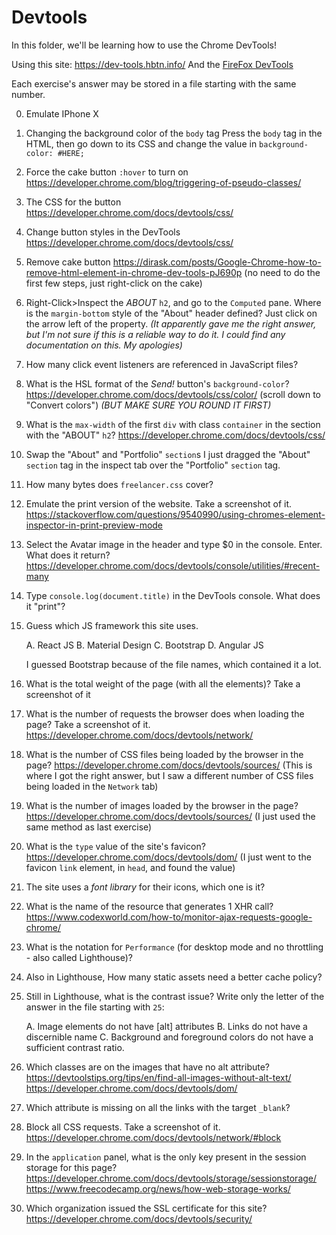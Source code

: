 # Devtools
In this folder, we'll be learning how to use the Chrome DevTools!

Using this site: https://dev-tools.hbtn.info/
And the [FireFox DevTools](https://firefox-source-docs.mozilla.org/devtools-user/)

Each exercise's answer may be stored in a file starting with the same number.

0. Emulate IPhone X
1. Changing the background color of the ``body`` tag
    Press the ``body`` tag in the HTML, then go down to its CSS and change the value in ``background-color: #HERE;``
2. Force the cake button ``:hover`` to turn on
    https://developer.chrome.com/blog/triggering-of-pseudo-classes/
3. The CSS for the button
    https://developer.chrome.com/docs/devtools/css/
4. Change button styles in the DevTools
    https://developer.chrome.com/docs/devtools/css/
5. Remove cake button
    https://dirask.com/posts/Google-Chrome-how-to-remove-html-element-in-chrome-dev-tools-pJ690p
    (no need to do the first few steps, just right-click on the cake)
6. Right-Click>Inspect the *ABOUT* ``h2``, and go to the ``Computed`` pane. Where is the ``margin-bottom`` style of the "About" header defined?
    Just click on the arrow left of the property. *(It apparently gave me the right answer, but I'm not sure if this is a reliable way to do it. I could find any documentation on this. My apologies)*
7. How many click event listeners are referenced in JavaScript files?
8. What is the HSL format of the *Send!* button's ``background-color``?
    https://developer.chrome.com/docs/devtools/css/color/
    (scroll down to "Convert colors")
    *(BUT MAKE SURE YOU ROUND IT FIRST)*
9. What is the ``max-width`` of the first ``div`` with class ``container`` in the section with the "ABOUT" ``h2``?
    https://developer.chrome.com/docs/devtools/css/
10. Swap the "About" and "Portfolio" ``section``s
    I just dragged the "About" ``section`` tag in the inspect tab over the "Portfolio" ``section`` tag.
11. How many bytes does ``freelancer.css`` cover?
12. Emulate the print version of the website. Take a screenshot of it.
    https://stackoverflow.com/questions/9540990/using-chromes-element-inspector-in-print-preview-mode
13. Select the Avatar image in the header and type $0 in the console. Enter. What does it return?
    https://developer.chrome.com/docs/devtools/console/utilities/#recent-many
14. Type ``console.log(document.title)`` in the DevTools console. What does it "print"?
15. Guess which JS framework this site uses.

    A. React JS
    B. Material Design
    C. Bootstrap
    D. Angular JS

    I guessed Bootstrap because of the file names, which contained it a lot.
16. What is the total weight of the page (with all the elements)? Take a screenshot of it
17. What is the number of requests the browser does when loading the page? Take a screenshot of it.
    https://developer.chrome.com/docs/devtools/network/
18. What is the number of CSS files being loaded by the browser in the page?
    https://developer.chrome.com/docs/devtools/sources/
    (This is where I got the right answer, but I saw a different number of CSS files being loaded in the ``Network`` tab)
19. What is the number of images loaded by the browser in the page?
    https://developer.chrome.com/docs/devtools/sources/
    (I just used the same method as last exercise)
20. What is the ``type`` value of the site's favicon?
    https://developer.chrome.com/docs/devtools/dom/
    (I just went to the favicon ``link`` element, in ``head``, and found the value)
21. The site uses a *font library* for their icons, which one is it?
22. What is the name of the resource that generates 1 XHR call?
    https://www.codexworld.com/how-to/monitor-ajax-requests-google-chrome/
23. What is the notation for ``Performance`` (for desktop mode and no throttling - also called Lighthouse)?
24. Also in Lighthouse, How many static assets need a better cache policy?
25. Still in Lighthouse, what is the contrast issue?
    Write only the letter of the answer in the file starting with ``25``:

    A. Image elements do not have [alt] attributes
    B. Links do not have a discernible name
    C. Background and foreground colors do not have a sufficient contrast ratio.
26. Which classes are on the images that have no alt attribute?
    https://devtoolstips.org/tips/en/find-all-images-without-alt-text/
    https://developer.chrome.com/docs/devtools/dom/
27. Which attribute is missing on all the links with the target ``_blank``?
30. Block all CSS requests. Take a screenshot of it.
    https://developer.chrome.com/docs/devtools/network/#block
31. In the ``application`` panel, what is the only key present in the session storage for this page?
    https://developer.chrome.com/docs/devtools/storage/sessionstorage/
    https://www.freecodecamp.org/news/how-web-storage-works/
33. Which organization issued the SSL certificate for this site?
    https://developer.chrome.com/docs/devtools/security/
